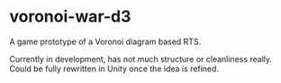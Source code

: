 # voronoi-war-d3
A game prototype of a Voronoi diagram based RTS.

Currently in development, has not much structure or cleanliness really. Could be fully rewritten in Unity once the idea is refined.
